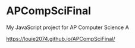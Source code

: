 # APCompSciFinal
My JavaScript project for AP Computer Science A

https://louie2074.github.io/APCompSciFinal/

